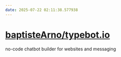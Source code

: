 ```yaml
---
date: 2025-07-22 02:11:38.577938
---
```


# [baptisteArno/typebot.io](https://github.com/baptisteArno/typebot.io)

no-code chatbot builder for websites and messaging
